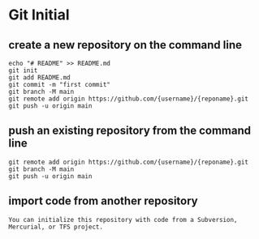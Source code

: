 ﻿# Git Initial

## create a new repository on the command line

```shell
echo "# README" >> README.md
git init
git add README.md
git commit -m "first commit"
git branch -M main
git remote add origin https://github.com/{username}/{reponame}.git
git push -u origin main
```

## push an existing repository from the command line

```shell
git remote add origin https://github.com/{username}/{reponame}.git
git branch -M main
git push -u origin main
```

## import code from another repository

```shell
You can initialize this repository with code from a Subversion, Mercurial, or TFS project.
```

